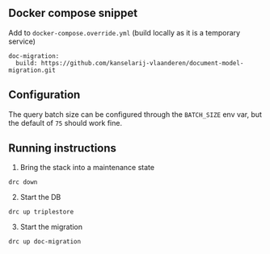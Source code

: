 ## Docker compose snippet
Add to `docker-compose.override.yml` (build  locally as it is a temporary service)
```
doc-migration:
  build: https://github.com/kanselarij-vlaanderen/document-model-migration.git
```

## Configuration
The query batch size can be configured through the `BATCH_SIZE` env var, but the default of `75` should work fine.

## Running instructions
1. Bring the stack into a maintenance state
```
drc down
```
2. Start the DB
```
drc up triplestore
```
3. Start the migration
```
drc up doc-migration
```
